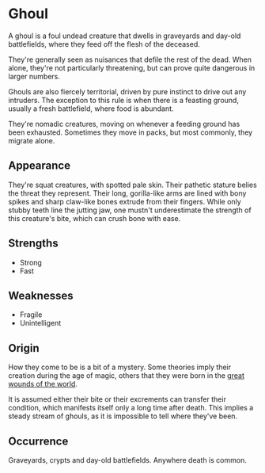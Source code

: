 # Ghoul
A ghoul is a foul undead creature that dwells in graveyards and day-old battlefields, where they feed off the flesh of the deceased. 

They're generally seen as nuisances that defile the rest of the dead. When alone, they're not particularly threatening, but can prove quite dangerous in larger numbers. 

Ghouls are also fiercely territorial, driven by pure instinct to drive out any intruders. The exception to this rule is when there is a feasting ground, usually a fresh battlefield, where food is abundant. 

They're nomadic creatures, moving on whenever a feeding ground has been exhausted. Sometimes they move in packs, but most commonly, they migrate alone. 

## Appearance
They're squat creatures, with spotted pale skin. Their pathetic stature belies the threat they represent. Their long, gorilla-like arms are lined with bony spikes and sharp claw-like bones extrude from their fingers. While only stubby teeth line the jutting jaw, one mustn't underestimate the strength of this creature's bite, which can crush bone with ease. 

## Strengths
* Strong
* Fast

## Weaknesses
* Fragile
* Unintelligent

## Origin
How they come to be is a bit of a mystery. Some theories imply their creation during the age of magic, others that they were born in the [great wounds of the world](../../world/great-wounds). 

It is assumed either their bite or their excrements can transfer their condition, which manifests itself only a long time after death. This implies a steady stream of ghouls, as it is impossible to tell where they've been. 

## Occurrence
Graveyards, crypts and day-old battlefields. Anywhere death is common. 